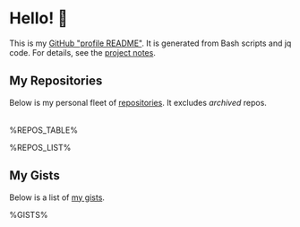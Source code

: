 # Hello! 👋

This is my [GitHub "profile README"](https://docs.github.com/en/free-pro-team@latest/github/setting-up-and-managing-your-github-profile/managing-your-profile-readme).
It is generated from Bash scripts and jq code. For details, see the [project notes](https://github.com/dgroomes/dgroomes/blob/main/README-2.md).


## My Repositories

Below is my personal fleet of [repositories](https://github.com/dgroomes?tab=repositories). It excludes *archived* repos.

| | | | | |
| --- | --- | --- | --- | --- |
%REPOS_TABLE%

%REPOS_LIST%


## My Gists

Below is a list of [my gists](https://gist.github.com/dgroomes).

%GISTS%
